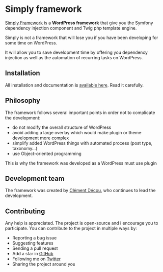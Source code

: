 # Simply framework
[Simply Framework](https://amorfx.github.io/simply-documentation/) is a **WordPress framework** that give you the Symfony dependency injection component and Twig php template engine.

Simply is not a framework that will lose you if you have been developing for some time on WordPress.

It will allow you to save development time by offering you dependency injection as well as the automation of recurring tasks on WordPress.

## Installation
All installation and documentation is [available here](https://amorfx.github.io/simply-documentation/getting-started/installation). Read it carefully.

## Philosophy

The framework follows several important points in order not to complicate the development:
- do not modify the overall structure of WordPress
- avoid adding a large overlay which would make plugin or theme development more complex
- simplify added WordPress things with automated process (post type, taxonomy...)
- use Object-oriented programming

This is why the framework was developed as a WordPress must use plugin

## Development team
The framework was created by [Clément Décou](https://www.clement-decou.fr), who continues to lead the development.

## Contributing
Any help is appreciated. The project is open-source and i encourage you to participate. You can contribute to the project in multiple ways by:

- Reporting a bug issue
- Suggesting features
- Sending a pull request
- Add a star in [GitHub](https://github.com/Amorfx/simply-framework)
- Following me on [Twitter](https://twitter.com/Amorfx3)
- Sharing the project around you


